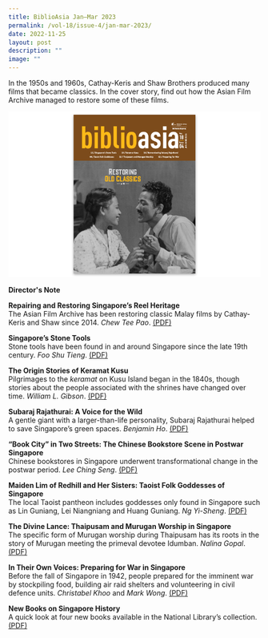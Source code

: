 ```yaml
---
title: BiblioAsia Jan–Mar 2023
permalink: /vol-18/issue-4/jan-mar-2023/
date: 2022-11-25
layout: post
description: ""
image: ""
---
```

In the 1950s and 1960s, Cathay-Keris and Shaw Brothers produced many films that became classics. In the cover story, find out how the Asian Film Archive managed to restore some of these films.

<img src="/images/Vol%2018%20Issue%204/Biblioasia_18_4_cover.png">

<a style="text-decoration: none; font-weight: bold;" href="/vol-18/issue-4/jan-to-mar-2023/director-note/">Director's Note</a>

<a style="text-decoration: none; font-weight: bold;" href="/vol-18/issue-4/jan-mar-2023/asian-film-archive-restoration/">Repairing and Restoring Singapore’s Reel Heritage</a><br>The Asian Film Archive has been restoring classic Malay films by Cathay-Keris and Shaw since 2014. *Chew Tee Pao*. [(PDF)](/files/pdf/Vol%2018/Issue%204/BiblioAsia_18_4_FA_AsianFilm1.pdf)

<a style="text-decoration: none; font-weight: bold;" href="/vol-18/issue-4/jan-mar-2023/stone-tools-singapore">Singapore’s Stone Tools </a><br>Stone tools have been found in and around Singapore since the late 19th century. *Foo Shu Tieng*.
 [(PDF)](/files/pdf/Vol%2018/Issue%204/BiblioAsia_18_4_FA_StoneTools1.pdf)
 
 <a style="text-decoration: none; font-weight: bold;" href="/vol-18/issue-4/jan-mar-2023/shrines-keramat-kusu/">The Origin Stories of Keramat Kusu</a><br>Pilgrimages to the *keramat* on Kusu Island began in the 1840s, though stories about the people associated with the shrines have changed over time. *William L. Gibson*. [(PDF)](/files/pdf/Vol%2018/Issue%204/BiblioAsia_18_4_FA_KeramaKusu1.pdf)
 
<a style="text-decoration: none; font-weight: bold;" href="/vol-18/issue-4/jan-mar-2023/subaraj-rajathurai-nature/">Subaraj Rajathurai: A Voice for the Wild</a><br>A gentle giant with a larger-than-life personality, Subaraj Rajathurai helped to save Singapore’s green spaces. *Benjamin Ho*. [(PDF)](/files/pdf/Vol%2018/Issue%204/BiblioAsia_18_4_FA_Subaraj1.pdf)

<a style="text-decoration: none; font-weight: bold;" href="/vol-18/issue-4/jan-mar-2023/postwar-chinese-bookstores/">“Book City” in Two Streets: The Chinese Bookstore Scene in Postwar Singapore</a><br>Chinese bookstores in Singapore underwent transformational change in the postwar period. *Lee Ching Seng*. [(PDF)](/files/pdf/Vol%2018/Issue%204/BiblioAsia_18_4_FA_BookCity.pdf)

<a style="text-decoration: none; font-weight: bold;" href="/vol-18/issue-4/jan-mar-2023/taoist-folk-goddesses-singapore/">Maiden Lim of Redhill and Her Sisters: Taoist Folk Goddesses of Singapore</a><br>The local Taoist pantheon includes goddesses only found in Singapore such as Lin Guniang, Lei Niangniang and Huang Guniang. *Ng Yi-Sheng*. [(PDF)](/files/pdf/Vol%2018/Issue%204/BiblioAsia_18_4_FA_MaidenLim.pdf)

<a style="text-decoration: none; font-weight: bold;" href="/vol-18/issue-4/jan-mar-2023/thaipusam-murugan-singapore/">The Divine Lance: Thaipusam and Murugan Worship in Singapore</a><br>The specific form of Murugan worship during Thaipusam has its roots in the story of Murugan meeting the primeval devotee Idumban. *Nalina Gopal*.[(PDF)](/files/pdf/Vol%2018/Issue%204/BiblioAsia_18_4_FA_Thaipusam.pdf)

<a style="text-decoration: none; font-weight: bold;" href="/vol-18/issue-4/jan-mar-2023/preparing-war-singapore/">In Their Own Voices: Preparing for War	in Singapore</a><br>Before the fall of Singapore in 1942, people prepared for the imminent war by stockpiling food, building air raid shelters and volunteering in civil defence units. *Christabel Khoo* and *Mark Wong*. [(PDF)](/files/pdf/Vol%2018/Issue%204/BiblioAsia_18_4_FA_PreparingForWar.pdf)

<a style="text-decoration: none; font-weight: bold;" href="/vol-18/issue-4/jan-mar-2023/new-books-singapore-history/">New Books on Singapore History </a><br>A quick look at four new books available in the National Library’s collection.  [(PDF)](/files/pdf/Vol%2018/Issue%204/BiblioAsia_18_4_FA_NewBook.pdf)